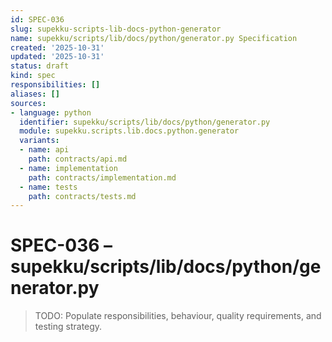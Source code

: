 ```yaml
---
id: SPEC-036
slug: supekku-scripts-lib-docs-python-generator
name: supekku/scripts/lib/docs/python/generator.py Specification
created: '2025-10-31'
updated: '2025-10-31'
status: draft
kind: spec
responsibilities: []
aliases: []
sources:
- language: python
  identifier: supekku/scripts/lib/docs/python/generator.py
  module: supekku.scripts.lib.docs.python.generator
  variants:
  - name: api
    path: contracts/api.md
  - name: implementation
    path: contracts/implementation.md
  - name: tests
    path: contracts/tests.md
---
```


# SPEC-036 – supekku/scripts/lib/docs/python/generator.py

> TODO: Populate responsibilities, behaviour, quality requirements, and testing strategy.
